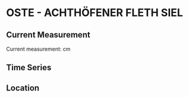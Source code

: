 # OSTE - ACHTHÖFENER FLETH SIEL

## Current Measurement

Current measurement: <Value topic="rivers/pegel-online/OSTE/ACHTHÖFENER FLETH SIEL/measurementValue"/> cm

## Time Series

<TimeSeries topic="rivers/pegel-online/OSTE/ACHTHÖFENER FLETH SIEL/measurementValue" period="week" />

## Location

<WorldMap>
  <Marker lat="53.70158086638147" lon="9.163392656155676" labelTopic="rivers/pegel-online/OSTE/ACHTHÖFENER FLETH SIEL" />
</WorldMap>
